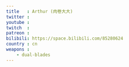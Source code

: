 ```yaml
---
title   : Arthur (肉卷大大)
twitter :
youtube :
twitch  :
patreon :
bilibili: https://space.bilibili.com/85280624
country : cn
weapons :
    - dual-blades
---
```

